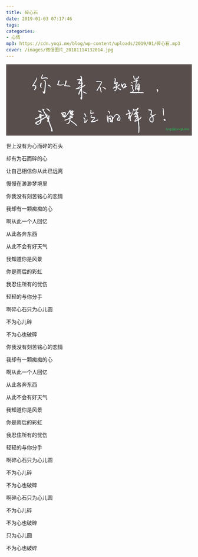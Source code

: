 ```yaml
---
title: 碎心石
date: 2019-01-03 07:17:46
tags: 
categories:
- 心情
mp3: https://cdn.yoqi.me/blog/wp-content/uploads/2019/01/碎心石.mp3
cover: /images/微信图片_20181114132014.jpg
---
```

![](/images/微信图片_20181114132014.jpg)

世上没有为心而碎的石头

却有为石而碎的心

让自己相信你从此已远离

慢慢在渺渺梦境里

你我没有刻苦铭心的恋情

我却有一颗痴痴的心

啊从此一个人回忆

从此各奔东西

从此不会有好天气

我知道你是风景

你是雨后的彩虹

我忍住所有的忧伤

轻轻的与你分手

啊碎心石只为心儿圆

不为心儿碎

不为心也破碎

你我没有刻苦铭心的恋情

我却有一颗痴痴的心

啊从此一个人回忆

从此各奔东西

从此不会有好天气

我知道你是风景

你是雨后的彩虹

我忍住所有的忧伤

轻轻的与你分手

啊碎心石只为心儿圆

不为心儿碎

不为心也破碎

啊碎心石只为心儿圆

不为心儿碎

不为心也破碎

只为心儿圆

不为心也破碎
